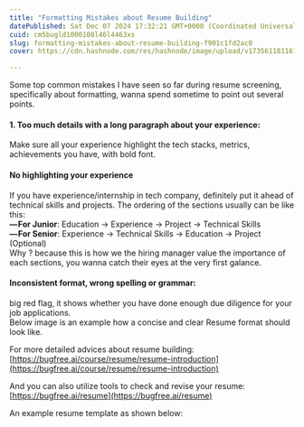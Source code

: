 ```yaml
---
title: "Formatting Mistakes about Resume Building"
datePublished: Sat Dec 07 2024 17:32:21 GMT+0000 (Coordinated Universal Time)
cuid: cm5bugld1000108l46l4463xs
slug: formatting-mistakes-about-resume-building-f901c1fd2ac0
cover: https://cdn.hashnode.com/res/hashnode/image/upload/v1735611811613/cbb0cc1e-44ac-48c5-8946-e1a8310c91bc.jpeg

---
```


Some top common mistakes I have seen so far during resume screening, specifically about formatting, wanna spend sometime to point out several points.

#### 1\. Too much details with a long paragraph about your experience:

Make sure all your experience highlight the tech stacks, metrics, achievements you have, with bold font.

#### No highlighting your experience

If you have experience/internship in tech company, definitely put it ahead of technical skills and projects. The ordering of the sections usually can be like this:  
 **— For Junior**: Education -> Experience -> Project -> Technical Skills  
 **— For Senior**: Experience -> Technical Skills -> Education -> Project (Optional)  
Why ? because this is how we the hiring manager value the importance of each sections, you wanna catch their eyes at the very first galance.

#### Inconsistent format, wrong spelling or grammar:

big red flag, it shows whether you have done enough due diligence for your job applications.  
Below image is an example how a concise and clear Resume format should look like.

For more detailed advices about resume building: [https://bugfree.ai/course/resume/resume-introduction](https://bugfree.ai/course/resume/resume-introduction)

And you can also utilize tools to check and revise your resume: [https://bugfree.ai/resume](https://bugfree.ai/resume)

An example resume template as shown below: